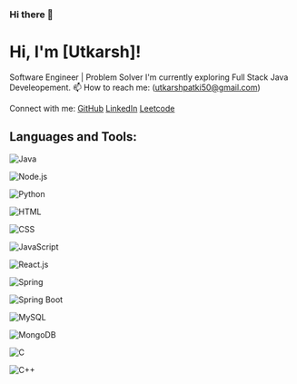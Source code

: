 ### Hi there 👋

# Hi, I'm [Utkarsh]!

Software Engineer | Problem Solver
    I'm currently exploring Full Stack Java Develeopement.
📫 How to reach me: (utkarshpatki50@gmail.com)

Connect with me:
[GitHub](https://github.com/utkarshpatki50)
[LinkedIn](https://www.linkedin.com/in/utkarsh-patki/)
[Leetcode](https://leetcode.com/utkarshpatki50/)

## Languages and Tools:

<!-- Java -->
![Java](https://img.shields.io/badge/-Java-007396?style=flat-square&logo=java&logoColor=white)
<!-- Node.js -->
![Node.js](https://img.shields.io/badge/-Node.js-339933?style=flat-square&logo=node.js&logoColor=white)
<!-- Python -->
![Python](https://img.shields.io/badge/-Python-3776AB?style=flat-square&logo=python&logoColor=white)
<!-- HTML -->
![HTML](https://img.shields.io/badge/-HTML-E34F26?style=flat-square&logo=html5&logoColor=white)
<!-- CSS -->
![CSS](https://img.shields.io/badge/-CSS-1572B6?style=flat-square&logo=css3&logoColor=white)
<!-- JavaScript -->
![JavaScript](https://img.shields.io/badge/-JavaScript-F7DF1E?style=flat-square&logo=javascript&logoColor=black)
<!-- React.js -->
![React.js](https://img.shields.io/badge/-React.js-61DAFB?style=flat-square&logo=react&logoColor=white)
<!-- Spring -->
![Spring](https://img.shields.io/badge/-Spring-6DB33F?style=flat-square&logo=spring&logoColor=white)
<!-- Spring Boot -->
![Spring Boot](https://img.shields.io/badge/-Spring%20Boot-6DB33F?style=flat-square&logo=springboot&logoColor=white)
<!-- MySQL -->
![MySQL](https://img.shields.io/badge/-MySQL-4479A1?style=flat-square&logo=mysql&logoColor=white)
<!-- MongoDB -->
![MongoDB](https://img.shields.io/badge/-MongoDB-47A248?style=flat-square&logo=mongodb&logoColor=white)
<!-- C -->
![C](https://img.shields.io/badge/-C-A8B9CC?style=flat-square&logo=c&logoColor=white)
<!-- C++ -->
![C++](https://img.shields.io/badge/-C++-00599C?style=flat-square&logo=c%2B%2B&logoColor=white)


